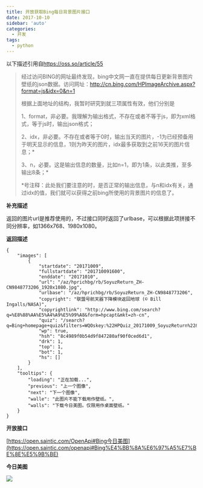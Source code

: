 ```yaml
---
title: 开放获取Bing每日背景图片接口
date: 2017-10-10
sidebar: 'auto'
categories:
  - 开发
tags:
  - python
---
```


以下描述引用自<https://oss.so/article/55>

> 经过访问BING的网址最终发现，bing中文网一直在提供每日更新背景图片壁纸的json数据。访问网址：<http://cn.bing.com/HPImageArchive.aspx?format=js&idx=0&n=1>
> 
> 根据上面地址的结构，我暂时研究到就三项属性有效，他们分别是
> 
> 1、format，非必要。我理解为输出格式，不存在或者不等于js，即为xml格式，等于js时，输出json格式；
> 
> 2、idx，非必要。不存在或者等于0时，输出当天的图片，-1为已经预备用于明天显示的信息，1则为昨天的图片，idx最多获取到之前16天的图片信息；\*
> 
> 3、n，必要。这是输出信息的数量，比如n=1，即为1条，以此类推，至多输出8条；\*
> 
> \*号注释：此处我们要注意的时，是否正常的输出信息，与n和idx有关，通过idx的值，我们就可以获得之前bing所使用的背景图片的信息了。

**补充描述**

返回的图片url是推荐使用的，不过接口同时返回了urlbase，可以根据此项拼接不同分辨率，如1366x768、1980x1080。

**返回描述**

```
{
    "images": [
        {
            "startdate": "20171009",
            "fullstartdate": "201710091600",
            "enddate": "20171010",
            "url": "/az/hprichbg/rb/SoyuzReturn_ZH-CN9848773206_1920x1080.jpg",
            "urlbase": "/az/hprichbg/rb/SoyuzReturn_ZH-CN9848773206",
            "copyright": "联盟号航天器下降模块返回地球 (© Bill Ingalls/NASA)",
            "copyrightlink": "http://www.bing.com/search?q=%E8%88%AA%E5%A4%A9%E5%99%A8&form=hpcapt&mkt=zh-cn",
            "quiz": "/search?q=Bing+homepage+quiz&filters=WQOskey:%22HPQuiz_20171009_SoyuzReturn%22&FORM=HPQUIZ",
            "wp": true,
            "hsh": "8c4989f0b54d9f847280af90f0ced6d1",
            "drk": 1,
            "top": 1,
            "bot": 1,
            "hs": []
        }
    ],
    "tooltips": {
        "loading": "正在加载...",
        "previous": "上一个图像",
        "next": "下一个图像",
        "walle": "此图片不能下载用作壁纸。",
        "walls": "下载今日美图。仅限用作桌面壁纸。"
    }
}
```

**开放接口**

[https://open.saintic.com/OpenApi#Bing今日美图](https://open.saintic.com/openapi#Bing%E4%BB%8A%E6%97%A5%E7%BE%8E%E5%9B%BE)

**今日美图**

![](https://open.saintic.com/api/bingPic/)
